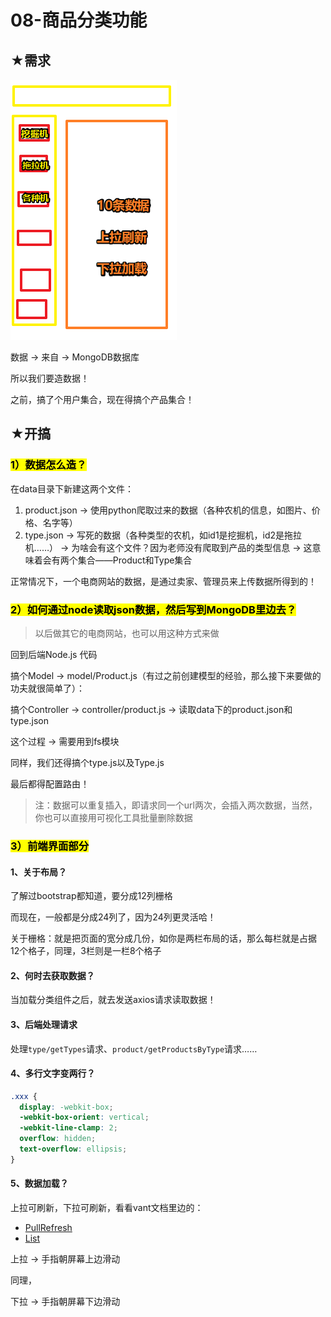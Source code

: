# 08-商品分类功能

## ★需求

![分类](assets/img/2020-03-16-18-23-41.png)

数据 -> 来自 -> MongoDB数据库

所以我们要造数据！

之前，搞了个用户集合，现在得搞个产品集合！

## ★开搞

### <mark>1）数据怎么造？</mark>

在data目录下新建这两个文件：

1. product.json -> 使用python爬取过来的数据（各种农机的信息，如图片、价格、名字等）
2. type.json -> 写死的数据（各种类型的农机，如id1是挖掘机，id2是拖拉机……） -> 为啥会有这个文件？因为老师没有爬取到产品的类型信息 -> 这意味着会有两个集合——Product和Type集合

正常情况下，一个电商网站的数据，是通过卖家、管理员来上传数据所得到的！

### <mark>2）如何通过node读取json数据，然后写到MongoDB里边去？</mark>

> 以后做其它的电商网站，也可以用这种方式来做

回到后端Node.js 代码

搞个Model -> model/Product.js（有过之前创建模型的经验，那么接下来要做的功夫就很简单了）：

搞个Controller -> controller/product.js -> 读取data下的product.json和type.json

这个过程 -> 需要用到fs模块

同样，我们还得搞个type.js以及Type.js

最后都得配置路由！

> 注：数据可以重复插入，即请求同一个url两次，会插入两次数据，当然，你也可以直接用可视化工具批量删除数据

### <mark>3）前端界面部分</mark>

#### 1、关于布局？

了解过bootstrap都知道，要分成12列栅格

而现在，一般都是分成24列了，因为24列更灵活哈！

关于栅格：就是把页面的宽分成几份，如你是两栏布局的话，那么每栏就是占据12个格子，同理，3栏则是一栏8个格子

#### 2、何时去获取数据？

当加载分类组件之后，就去发送axios请求读取数据！

#### 3、后端处理请求

处理`type/getTypes`请求、`product/getProductsByType`请求……

#### 4、多行文字变两行？

``` css
.xxx {
  display: -webkit-box;
  -webkit-box-orient: vertical;
  -webkit-line-clamp: 2;
  overflow: hidden;
  text-overflow: ellipsis;
}
```
#### 5、数据加载？

上拉可刷新，下拉可刷新，看看vant文档里边的：

- [PullRefresh](https://youzan.github.io/vant/#/zh-CN/pull-refresh)
- [List](https://youzan.github.io/vant/#/zh-CN/list)

上拉 -> 手指朝屏幕上边滑动

同理，

下拉 -> 手指朝屏幕下边滑动



















